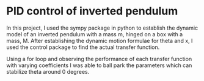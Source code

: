 # PID control of inverted pendulum

In this project, I used the sympy package in python to establish the dynamic model of an inverted pendulum with a mass m, hinged on a box with a mass, M. After establishing the dynamic motion formulae for theta and x, I used the control package to find the actual transfer function.

Using a for loop and observing the performance of each transfer function with varying coefficients I was able to ball park the parameters which can stabilize theta around 0 degrees.
